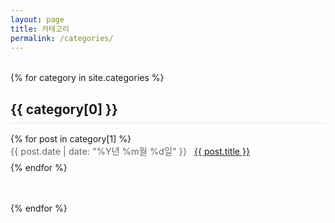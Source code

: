 ```yaml
---
layout: page
title: 카테고리
permalink: /categories/
---
```


<div class="categories-page">
  {% for category in site.categories %}
  <div class="category-section" id="{{ category[0] }}">
    <h2 class="category-title">{{ category[0] }}</h2>
    <ul class="post-list">
      {% for post in category[1] %}
        <li>
          <span class="post-date">{{ post.date | date: "%Y년 %m월 %d일" }}</span>
          <a href="{{ post.url | relative_url }}">{{ post.title }}</a>
        </li>
      {% endfor %}
    </ul>
  </div>
  {% endfor %}
</div>

<style>
  .categories-page {
    margin-top: 2rem;
  }
  
  .category-section {
    margin-bottom: 3rem;
  }
  
  .category-title {
    border-bottom: 2px solid #f0f0f0;
    padding-bottom: 0.5rem;
    margin-bottom: 1rem;
  }
  
  .post-list {
    list-style: none;
    padding-left: 0;
  }
  
  .post-list li {
    margin-bottom: 0.5rem;
  }
  
  .post-date {
    color: #666;
    font-size: 0.9rem;
    margin-right: 0.5rem;
  }
</style> 
